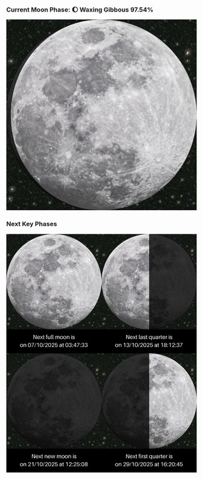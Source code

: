 ### Current Moon Phase: 🌔 Waxing Gibbous 97.54%
![Moon Phase](moonphase.png)
### Next Key Phases
![Gallery](gallery.png)